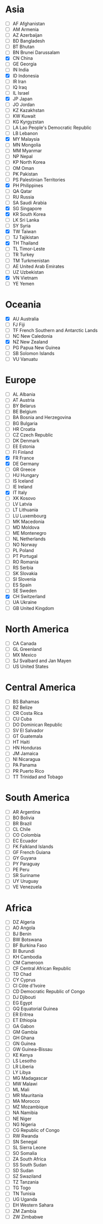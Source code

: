 # Asia

- [ ] AF Afghanistan
- [ ] AM Armenia
- [ ] AZ Azerbaijan
- [ ] BD Bangladesh
- [ ] BT Bhutan
- [ ] BN Brunei Darussalam
- [x] CN China
- [ ] GE Georgia
- [ ] IN India
- [x] ID Indonesia
- [ ] IR Iran
- [ ] IQ Iraq
- [ ] IL Israel
- [x] JP Japan
- [ ] JO Jordan
- [ ] KZ Kazakhstan
- [ ] KW Kuwait
- [ ] KG Kyrgyzstan
- [ ] LA Lao People's Democratic Republic
- [ ] LB Lebanon
- [x] MY Malaysia
- [ ] MN Mongolia
- [ ] MM Myanmar
- [ ] NP Nepal
- [ ] KP North Korea
- [ ] OM Oman
- [ ] PK Pakistan
- [ ] PS Palestinian Territories
- [x] PH Philippines
- [ ] QA Qatar
- [ ] RU Russia
- [ ] SA Saudi Arabia
- [x] SG Singapore
- [x] KR South Korea
- [ ] LK Sri Lanka
- [ ] SY Syria
- [x] TW Taiwan
- [ ] TJ Tajikistan
- [x] TH Thailand
- [ ] TL Timor-Leste
- [ ] TR Turkey
- [ ] TM Turkmenistan
- [ ] AE United Arab Emirates
- [ ] UZ Uzbekistan
- [x] VN Vietnam
- [ ] YE Yemen

# Oceania

- [x] AU Australia
- [ ] FJ Fiji
- [ ] TF French Southern and Antarctic Lands
- [ ] NC New Caledonia
- [x] NZ New Zealand
- [ ] PG Papua New Guinea
- [ ] SB Solomon Islands
- [ ] VU Vanuatu

# Europe

- [ ] AL Albania
- [ ] AT Austria
- [ ] BY Belarus
- [ ] BE Belgium
- [ ] BA Bosnia and Herzegovina
- [ ] BG Bulgaria
- [ ] HR Croatia
- [ ] CZ Czech Republic
- [ ] DK Denmark
- [ ] EE Estonia
- [ ] FI Finland
- [x] FR France
- [x] DE Germany
- [ ] GR Greece
- [ ] HU Hungary
- [ ] IS Iceland
- [ ] IE Ireland
- [x] IT Italy
- [ ] XK Kosovo
- [ ] LV Latvia
- [ ] LT Lithuania
- [ ] LU Luxembourg
- [ ] MK Macedonia
- [ ] MD Moldova
- [ ] ME Montenegro
- [ ] NL Netherlands
- [ ] NO Norway
- [ ] PL Poland
- [ ] PT Portugal
- [ ] RO Romania
- [ ] RS Serbia
- [ ] SK Slovakia
- [ ] SI Slovenia
- [ ] ES Spain
- [ ] SE Sweden
- [x] CH Switzerland
- [ ] UA Ukraine
- [ ] GB United Kingdom

# North America

- [ ] CA Canada
- [ ] GL Greenland
- [ ] MX Mexico
- [ ] SJ Svalbard and Jan Mayen
- [ ] US United States

# Central America

- [ ] BS Bahamas
- [ ] BZ Belize
- [ ] CR Costa Rica
- [ ] CU Cuba
- [ ] DO Dominican Republic
- [ ] SV El Salvador
- [ ] GT Guatemala
- [ ] HT Haiti
- [ ] HN Honduras
- [ ] JM Jamaica
- [ ] NI Nicaragua
- [ ] PA Panama
- [ ] PR Puerto Rico
- [ ] TT Trinidad and Tobago

# South America

- [ ] AR Argentina
- [ ] BO Bolivia
- [ ] BR Brazil
- [ ] CL Chile
- [ ] CO Colombia
- [ ] EC Ecuador
- [ ] FK Falkland Islands
- [ ] GF French Guiana
- [ ] GY Guyana
- [ ] PY Paraguay
- [ ] PE Peru
- [ ] SR Suriname
- [ ] UY Uruguay
- [ ] VE Venezuela

# Africa

- [ ] DZ Algeria
- [ ] AO Angola
- [ ] BJ Benin
- [ ] BW Botswana
- [ ] BF Burkina Faso
- [ ] BI Burundi
- [ ] KH Cambodia
- [ ] CM Cameroon
- [ ] CF Central African Republic
- [ ] TD Chad
- [ ] CY Cyprus
- [ ] CI Côte d'Ivoire
- [ ] CD Democratic Republic of Congo
- [ ] DJ Djibouti
- [ ] EG Egypt
- [ ] GQ Equatorial Guinea
- [ ] ER Eritrea
- [ ] ET Ethiopia
- [ ] GA Gabon
- [ ] GM Gambia
- [ ] GH Ghana
- [ ] GN Guinea
- [ ] GW Guinea-Bissau
- [ ] KE Kenya
- [ ] LS Lesotho
- [ ] LR Liberia
- [ ] LY Libya
- [ ] MG Madagascar
- [ ] MW Malawi
- [ ] ML Mali
- [ ] MR Mauritania
- [ ] MA Morocco
- [ ] MZ Mozambique
- [ ] NA Namibia
- [ ] NE Niger
- [ ] NG Nigeria
- [ ] CG Republic of Congo
- [ ] RW Rwanda
- [ ] SN Senegal
- [ ] SL Sierra Leone
- [ ] SO Somalia
- [ ] ZA South Africa
- [ ] SS South Sudan
- [ ] SD Sudan
- [ ] SZ Swaziland
- [ ] TZ Tanzania
- [ ] TG Togo
- [ ] TN Tunisia
- [ ] UG Uganda
- [ ] EH Western Sahara
- [ ] ZM Zambia
- [ ] ZW Zimbabwe
